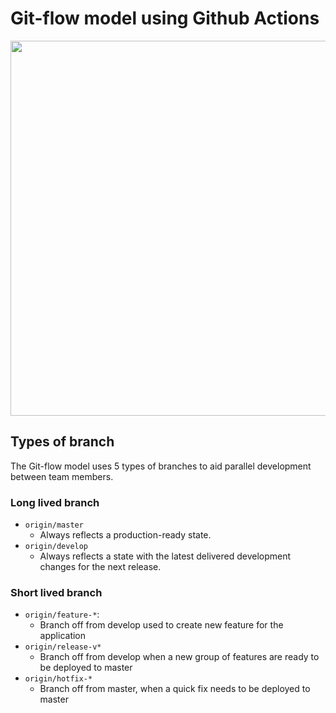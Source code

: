 # Git-flow model using Github Actions
<div align="center">
<img src="https://nvie.com/img/git-model@2x.png" height="600">
</div>

## Types of branch

The Git-flow model uses 5 types of branches to aid parallel development between team members.

### Long lived branch

- `origin/master`
  - Always reflects a production-ready state.
- `origin/develop`
  - Always reflects a state with the latest delivered development changes for the next release.

### Short  lived branch

- `origin/feature-*`:
  - Branch off from develop used to create new feature for the application
- `origin/release-v*`
  - Branch off from develop when a new group of features are ready to be deployed to master
- `origin/hotfix-*`
  - Branch off from master, when a quick fix needs to be deployed to master
